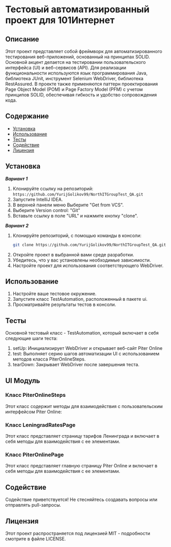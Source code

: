 # Тестовый автоматизированный проект для 101Интернет

## Описание

Этот проект представляет собой фреймворк для автоматизированного тестирования веб-приложений, основанный на принципах SOLID. Основной акцент делается на тестировании пользовательского интерфейса (UI) и веб-сервисов (API). Для реализации функциональности используются язык программирования Java, библиотека JUnit, инструмент Selenium WebDriver, библиотека RestAssured. В проекте также применяются паттерн проектирования Page Object Model (POM) и Page Factory Model (PFM) с учетом принципов SOLID, обеспечивая гибкость и удобство сопровождения кода.

## Содержание
- [Установкa](#установка)
- [Использование](#использование)
- [Тесты](#тесты)
- [Содействие](#содействие)
- [Лицензия](#лицензия)

## Установка

***Вариант 1***
1. Клонируйте ссылку на репозиторий: 
`https://github.com/YurijGolikov99/NorthITGroupTest_QA.git`
2. Запустите IntelliJ IDEA.
3. В верхней панели меню Выберите "Get from VCS".
4. Выберите Version control: "Git"
5. Вставьте ссылку в поле "URL" и нажмите кнопку "clone".

***Вариант 2***
1. Клонируйте репозиторий, с помощью команды в консоли:
    ```bash
    git clone https://github.com/YurijGolikov99/NorthITGroupTest_QA.git
    ```
2. Откройте проект в выбранной вами среде разработки.
3. Убедитесь, что у вас установлены необходимые зависимости.
4. Настройте проект для использования соответствующего WebDriver.

## Использование

1. Настройте ваше тестовое окружение.
2. Запустите класс TestAutomation, расположенный в пакете ui.
3. Просматривайте результаты тестов в консоли.

## Тесты

Основной тестовый класс - TestAutomation, который включает в себя следующие шаги теста:
1. setUp: Инициализирует WebDriver и открывает веб-сайт Piter Online
2. test: Выполняет серию шагов автоматизации UI с использованием методов класса PiterOnlineSteps.
3. tearDown: Закрывает WebDriver после завершения теста.

## UI Модуль

### Класс PiterOnlineSteps
Этот класс содержит методы для взаимодействия с пользовательским интерфейсом Piter Online:

### Класс LeningradRatesPage
Этот класс представляет страницу тарифов Ленинграда и включает в себя методы для взаимодействия с ее элементами.

### Класс PiterOnlinePage
Этот класс представляет главную страницу Piter Online и включает в себя методы для взаимодействия с ее элементами.

## Содействие

Содействие приветствуется! Не стесняйтесь создавать вопросы или отправлять pull-запросы.

## Лицензия

Этот проект распространяется под лицензией MIT - подробности смотрите в файле LICENSE.
